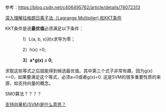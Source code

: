 参考：https://blog.csdn.net/c406495762/article/details/78072313

[深入理解拉格朗日乘子法（Lagrange Multiplier) 和KKT条件](https://www.cnblogs.com/sddai/p/5728195.html)

KKT条件是说**最优值**必须满足以下条件：

　　　　1）L(a, b, x)对x求导为零；

　　　　2）h(x) =0;

　　　　**3）a\*g(x) = 0;**

 求取这些等式之后就能得到候选最优值。其中第三个式子非常有趣，因为g(x)<=0，如果要满足这个等式，必须a=0或者g(x)=0. 这是SVM的很多重要性质的来源，如支持向量的概念。



SMO算法？？？？



[支持向量机(SVM)是什么意思？](https://www.zhihu.com/question/21094489)